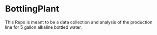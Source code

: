 # BottlingPlant
This Repo is meant to be a data collection and analysis of the production line for 5 gallon alkaline bottled water.
